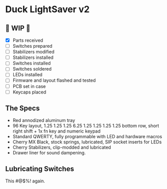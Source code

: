 # Duck LightSaver v2

## :construction_worker: WIP :construction:

* [x] Parts received
* [ ] Switches prepared
* [ ] Stabilizers modified
* [ ] Stabilizers installed
* [ ] Switches installed
* [ ] Switches soldered
* [ ] LEDs installed
* [ ] Firmware and layout flashed and tested
* [ ] PCB set in case
* [ ] Keycaps placed

## The Specs

* Red annodized aluminum tray
* 96 Key layout, 1.25 1.25 1.25 6.25 1.25 1.25 1.25 1.25 bottom row, short right shift + 1x fn key and numeric keypad
* Standard QWERTY, fully programmable with LED and hardware macros
* Cherry MX Black, stock springs, lubricated, SIP socket inserts for LEDs
* Cherry Stabilizers, clip-modded and lubricated
* Drawer liner for sound dampening.

## Lubricating Switches

This #@$%! again.

